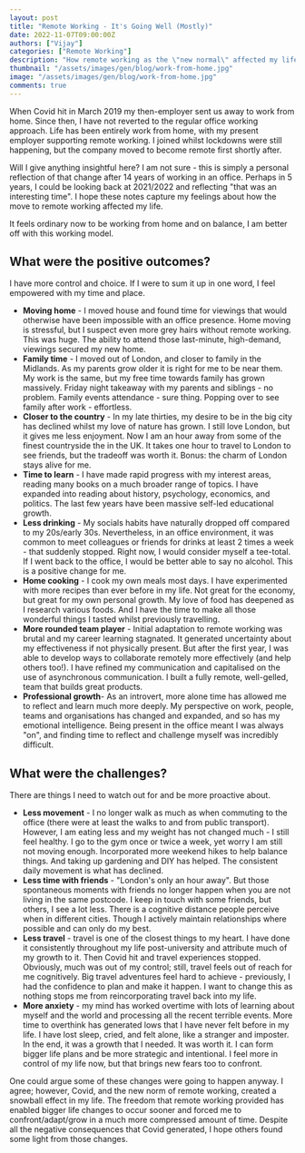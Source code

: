 ```yaml
---
layout: post
title: "Remote Working - It's Going Well (Mostly)"
date: 2022-11-07T09:00:00Z
authors: ["Vijay"]
categories: ["Remote Working"]
description: "How remote working as the \"new normal\" affected my life"
thumbnail: "/assets/images/gen/blog/work-from-home.jpg"
image: "/assets/images/gen/blog/work-from-home.jpg"
comments: true
---
```


When Covid hit in March 2019 my then-employer sent us away to work from home. Since then, I have not reverted to the regular office working approach. Life has been entirely work from home, with my present employer supporting remote working. I joined whilst lockdowns were still happening, but the company moved to become remote first shortly after.

Will I give anything insightful here? I am not sure - this is simply a personal reflection of that change after 14 years of working in an office. Perhaps in 5 years, I could be looking back at 2021/2022 and reflecting "that was an interesting time". I hope these notes capture my feelings about how the move to remote working affected my life.

It feels ordinary now to be working from home and on balance, I am better off with this working model. 

## What were the positive outcomes?
I have more control and choice. If I were to sum it up in one word, I feel empowered with my time and place.
- **Moving home** - I moved house and found time for viewings that would otherwise have been impossible with an office presence. Home moving is stressful, but I suspect even more grey hairs without remote working. This was huge. The ability to attend those last-minute, high-demand, viewings secured my new home.
- **Family time** - I moved out of London, and closer to family in the Midlands. As my parents grow older it is right for me to be near them. My work is the same, but my free time towards family has grown massively. Friday night takeaway with my parents and siblings - no problem. Family events attendance - sure thing. Popping over to see family after work - effortless.
- **Closer to the country** - In my late thirties, my desire to be in the big city has declined whilst my love of nature has grown. I still love London, but it gives me less enjoyment. Now I am an hour away from some of the finest countryside the in the UK. It takes one hour to travel to London to see friends, but the tradeoff was worth it. Bonus: the charm of London stays alive for me.
- **Time to learn** - I have made rapid progress with my interest areas, reading many books on a much broader range of topics. I have expanded into reading about history, psychology, economics, and politics. The last few years have been massive self-led educational growth.
- **Less drinking** - My socials habits have naturally dropped off compared to my 20s/early 30s. Nevertheless, in an office environment, it was common to meet colleagues or friends for drinks at least 2 times a week - that suddenly stopped. Right now, I would consider myself a tee-total. If I went back to the office, I would be better able to say no alcohol. This is a positive change for me.
- **Home cooking** - I cook my own meals most days. I have experimented with more recipes than ever before in my life. Not great for the economy, but great for my own personal growth. My love of food has deepened as I research various foods. And I have the time to make all those wonderful things I tasted whilst previously travelling.
- **More rounded team player** - Initial adaptation to remote working was brutal and my career learning stagnated. It generated uncertainty about my effectiveness if not physically present. But after the first year, I was able to develop ways to collaborate remotely more effectively (and help others too!). I have refined my communication and capitalised on the use of asynchronous communication. I built a fully remote, well-gelled, team that builds great products.
- **Professional growth**- As an introvert, more alone time has allowed me to reflect and learn much more deeply. My perspective on work, people, teams and organisations has changed and expanded, and so has my emotional intelligence. Being present in the office meant I was always "on", and finding time to reflect and challenge myself was incredibly difficult.

## What were the challenges?
There are things I need to watch out for and be more proactive about.
- **Less movement** - I no longer walk as much as when commuting to the office (there were at least the walks to and from public transport). However, I am eating less and my weight has not changed much - I still feel healthy. I go to the gym once or twice a week, yet worry I am still not moving enough. Incorporated more weekend hikes to help balance things. And taking up gardening and DIY has helped. The consistent daily movement is what has declined.
- **Less time with friends** - "London's only an hour away". But those spontaneous moments with friends no longer happen when you are not living in the same postcode. I keep in touch with some friends, but others, I see a lot less. There is a cognitive distance people perceive when in different cities. Though I actively maintain relationships where possible and can only do my best.
- **Less travel** - travel is one of the closest things to my heart. I have done it consistently throughout my life post-university and attribute much of my growth to it. Then Covid hit and travel experiences stopped. Obviously, much was out of my control; still, travel feels out of reach for me cognitively. Big travel adventures feel hard to achieve - previously, I had the confidence to plan and make it happen. I want to change this as nothing stops me from reincorporating travel back into my life.
- **More anxiety** - my mind has worked overtime with lots of learning about myself and the world and processing all the recent terrible events. More time to overthink has generated lows that I have never felt before in my life. I have lost sleep, cried, and felt alone, like a stranger and imposter. In the end, it was a growth that I needed. It was worth it. I can form bigger life plans and be more strategic and intentional. I feel more in control of my life now, but that brings new fears too to confront.

One could argue some of these changes were going to happen anyway. I agree; however, Covid, and the new norm of remote working, created a snowball effect in my life. The freedom that remote working provided has enabled bigger life changes to occur sooner and forced me to confront/adapt/grow in a much more compressed amount of time. Despite all the negative consequences that Covid generated, I hope others found some light from those changes.
